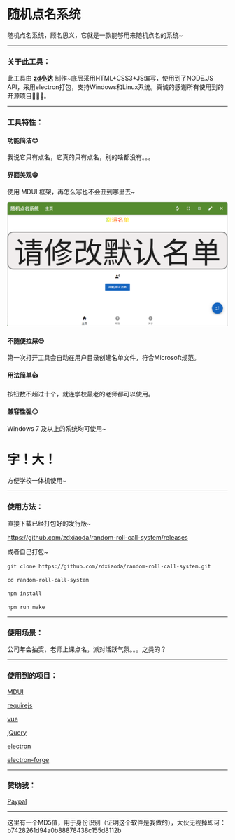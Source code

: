 # 随机点名系统

随机点名系统，顾名思义，它就是一款能够用来随机点名的系统~

------

### 关于此工具：

此工具由 **[zd小达](https://zhangda.xyz/)** 制作~底层采用HTML+CSS3+JS编写，使用到了NODE.JS API，采用electron打包，支持Windows和Linux系统。真诚的感谢所有使用到的开源项目🧎**🧎**🧎。

------

### 工具特性：

#### 功能简洁😊

我说它只有点名，它真的只有点名，别的啥都没有。。。

#### 界面美观😁

使用 MDUI 框架，再怎么写也不会丑到哪里去~

![一个界面展示图片](https://raw.githubusercontent.com/zdxd/random-roll-call-system/master/src/help/homepage.png)

#### 不随便拉屎😎

第一次打开工具会自动在用户目录创建名单文件，符合Microsoft规范。

#### 用法简单👍

按钮数不超过十个，就连学校最老的老师都可以使用。

#### 兼容性强😏

Windows 7 及以上的系统均可使用~

# 字！大！

方便学校一体机使用~

------

### 使用方法：

直接下载已经打包好的发行版~

https://github.com/zdxiaoda/random-roll-call-system/releases

或者自己打包~

`git clone https://github.com/zdxiaoda/random-roll-call-system.git`

`cd random-roll-call-system `

`npm install`

`npm run make`

------

### 使用场景：

公司年会抽奖，老师上课点名，派对活跃气氛。。。之类的？

------

### 使用到的项目：

[MDUI](https://github.com/zdhxiong/mdui)

[requirejs](https://github.com/requirejs/requirejs/)

[vue](https://github.com/vuejs/vue)

[jQuery](https://github.com/jquery/jquery)

[electron](https://github.com/electron/electron)

[electron-forge](https://github.com/electron-userland/electron-forge)

------

### 赞助我：

[Paypal](https://paypal.me/zdxiaoda)


------

这里有一个MD5值，用于身份识别（证明这个软件是我做的），大伙无视掉即可：b7428261d94a0b88878438c155d8112b
